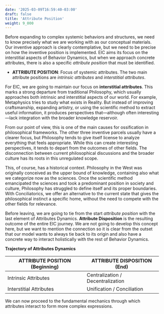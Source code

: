 ```yaml
---
date: '2025-03-09T16:59:40-03:00'
draft: false
title: 'Attribute Position'
weight: 9_000
---
```


Before expanding to complex systemic behaviors and structures, we need to know precisely what we are working with as our conceptual materials. Our inventive approach is clearly contemplative, but we need to be precise on how the inventive position is implemented. EIC aims its focus on the interstitial aspects of Behavior Dynamics, but when we approach concrete attributes, there is also a specific *attribute position* that must be identified.

- **ATTRIBUTE POSITION**: Focus of systemic attributes. The two main attribute positions are *intrinsic attributes* and *interstitial attributes*.

For EIC, we are going to maintain our focus on **interstitial attributes**. This marks a strong departure from traditional Philosophy, which usually approaches both intrinsic and interstitial aspects of our world. For example, Metaphysics tries to study what exists in Reality. But instead of improving craftsmanship, expanding artistry, or using the scientific method to extract useful information, it produces perspectives that—although often interesting—lack integration with the broader knowledge reservoir.

From our point of view, this is one of the main causes for ossification in philosophical frameworks. The other three inventive parcels usually have a clearer focus, but Philosophy tends to give itself license to analyze everything that feels appropriate. While this can create interesting perspectives, it tends to depart from the outcomes of other fields. The disconnection between current philosophical discussions and the broader culture has its roots in this unregulated scope.

This, of course, has a historical context. Philosophy in the West was originally conceived as the upper bound of knowledge, containing also what we categorize now as the sciences. Once the scientific method emancipated the sciences and took a predominant position in society and culture, Philosophy has struggled to define itself and its proper boundaries. With Conciliatorics, we offer an alternative to the current state that gives the philosophical instinct a specific home, without the need to compete with the other fields for relevance.

Before leaving, we are going to tie from the start *attribute position* with the last element of Attributes Dynamics. **Attribute Disposition** is the resulting outcome of the entire EIC journey. We are not going to develop this concept here, but we want to mention the connection so it is clear from the outset that our model wants to always tie back to its origin and also have a concrete way to interact holistically with the rest of Behavior Dynamics.

**Trajectory of Attributes Dynamics**

| **ATTRIBUTE POSITION (Beginning)** | **ATTRIBUTE DISPOSITION (End)** |
|-------------------------------|------------------------------|
| Intrinsic Attributes          | Centralization / Decentralization |
| Interstitial Attributes       | Unification / Conciliation |

We can now proceed to the fundamental mechanics through which attributes interact to form more complex expressions.

